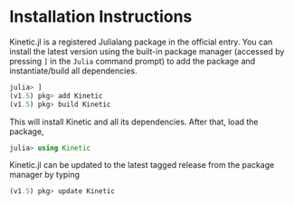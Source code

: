 # Installation Instructions

Kinetic.jl is a registered Julialang package in the official entry.
You can install the latest version using the built-in package manager (accessed by pressing `]` in the `Julia` command prompt) to add the package and instantiate/build all dependencies.

```julia
julia> ]
(v1.5) pkg> add Kinetic
(v1.5) pkg> build Kinetic
```
This will install Kinetic and all its dependencies.
After that, load the package,
```julia
julia> using Kinetic
```

Kinetic.jl can be updated to the latest tagged release from the package manager by typing
```julia
(v1.5) pkg> update Kinetic
```
